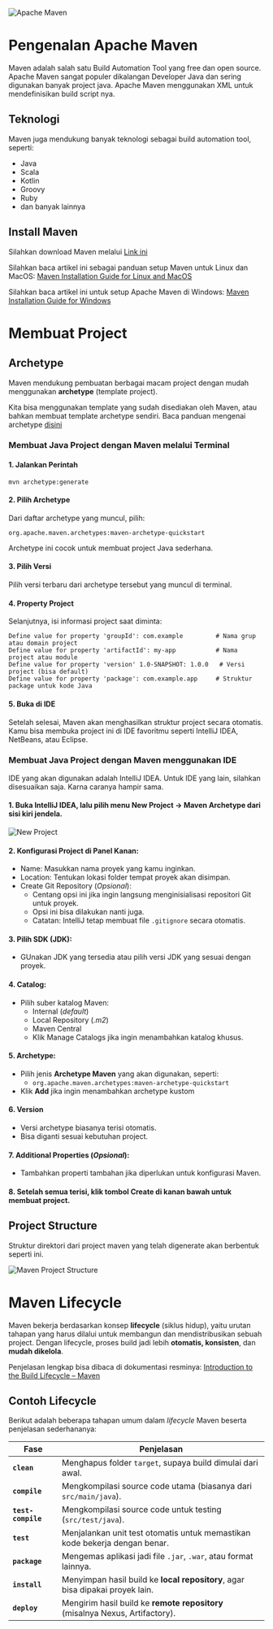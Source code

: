![Apache Maven](assets/logo.png)

# Pengenalan Apache Maven

Maven adalah salah satu Build Automation Tool yang free dan open source. Apache Maven sangat populer dikalangan
Developer Java dan sering digunakan banyak project java. Apache Maven menggunakan XML untuk mendefinisikan build script
nya.

## Teknologi

Maven juga mendukung banyak teknologi sebagai build automation tool, seperti:

- Java
- Scala
- Kotlin
- Groovy
- Ruby
- dan banyak lainnya

## Install Maven

Silahkan download Maven melalui [Link ini](https://maven.apache.org/download.cgi)

Silahkan baca artikel ini sebagai panduan setup Maven untuk Linux dan MacOS:
[Maven Installation Guide for Linux and MacOS](https://www.geeksforgeeks.org/installation-guide/how-to-install-apache-maven-on-windows-macos-and-linux/)

Silahkan baca artikel ini untuk setup Apache Maven di Windows:
[Maven Installation Guide for Windows](https://www.geeksforgeeks.org/how-to-install-apache-maven-on-windows/)

# Membuat Project

## Archetype

Maven mendukung pembuatan berbagai macam project dengan mudah menggunakan **archetype** (template project).  

Kita bisa menggunakan template yang sudah disediakan oleh Maven, atau bahkan membuat template archetype sendiri. Baca panduan mengenai archetype [disini](https://maven.apache.org/guides/introduction/introduction-to-archetypes.html)

### Membuat Java Project dengan Maven melalui Terminal
#### 1. Jalankan Perintah
```
mvn archetype:generate
```
#### 2. Pilih Archetype
Dari daftar archetype yang muncul, pilih:
``` 
org.apache.maven.archetypes:maven-archetype-quickstart
```
Archetype ini cocok untuk membuat project Java sederhana.
#### 3. Pilih Versi
Pilih versi terbaru dari archetype tersebut yang muncul di terminal.

#### 4. Property Project
Selanjutnya, isi informasi project saat diminta:
```
Define value for property 'groupId': com.example         # Nama grup atau domain project
Define value for property 'artifactId': my-app           # Nama project atau module
Define value for property 'version' 1.0-SNAPSHOT: 1.0.0   # Versi project (bisa default)
Define value for property 'package': com.example.app     # Struktur package untuk kode Java
```
#### 5. Buka di IDE
Setelah selesai, Maven akan menghasilkan struktur project secara otomatis. Kamu bisa membuka project ini di IDE favoritmu seperti IntelliJ IDEA, NetBeans, atau Eclipse.

### Membuat Java Project dengan Maven menggunakan IDE
IDE yang akan digunakan adalah IntelliJ IDEA. Untuk IDE yang lain, silahkan disesuaikan saja. Karna caranya hampir sama.

#### 1. Buka IntelliJ IDEA, lalu pilih menu New Project → Maven Archetype dari sisi kiri jendela.
![New Project](assets/new_project.png)

#### 2. Konfigurasi Project di Panel Kanan:
- Name: Masukkan nama proyek yang kamu inginkan.
- Location: Tentukan lokasi folder tempat proyek akan disimpan.
- Create Git Repository (*Opsional*):
  - Centang opsi ini jika ingin langsung menginisialisasi repositori Git untuk proyek.
  - Opsi ini bisa dilakukan nanti juga.
  - Catatan: IntelliJ tetap membuat file `.gitignore` secara otomatis.

#### 3. Pilih SDK (JDK):
- GUnakan JDK yang tersedia atau pilih versi JDK yang sesuai dengan proyek.

#### 4. Catalog:
- Pilih suber katalog Maven:
  - Internal (*default*)
  - Local Repository (*.m2*)
  - Maven Central
  - Klik Manage Catalogs jika ingin menambahkan katalog khusus.

#### 5. Archetype:
- Pilih jenis **Archetype Maven** yang akan digunakan, seperti:
  - `org.apache.maven.archetypes:maven-archetype-quickstart`
- Klik **Add** jika ingin menambahkan archetype kustom

#### 6. Version
- Versi archetype biasanya terisi otomatis.
- Bisa diganti sesuai kebutuhan project.

#### 7. Additional Properties (*Opsional*):
- Tambahkan properti tambahan jika diperlukan untuk konfigurasi Maven.

#### 8. Setelah semua terisi, klik tombol **Create** di kanan bawah untuk membuat project.

## Project Structure

Struktur direktori dari project maven yang telah digenerate akan berbentuk seperti ini.

![Maven Project Structure](assets/project_structure.png)

# Maven Lifecycle

Maven bekerja berdasarkan konsep **lifecycle** (siklus hidup), yaitu urutan tahapan yang harus dilalui untuk membangun
dan mendistribusikan sebuah project. Dengan lifecycle, proses build jadi lebih **otomatis, konsisten**, dan **mudah
dikelola**.

Penjelasan lengkap bisa dibaca di dokumentasi
resminya: [Introduction to the Build Lifecycle – Maven](https://maven.apache.org/guides/introduction/introduction-to-the-lifecycle.html)

## Contoh Lifecycle

Berikut adalah beberapa tahapan umum dalam *lifecycle* Maven beserta penjelasan sederhananya:

| Fase               | Penjelasan                                                                    |
|--------------------|-------------------------------------------------------------------------------|
| **`clean`**        | Menghapus folder `target`, supaya build dimulai dari awal.                    |
| **`compile`**      | Mengkompilasi source code utama (biasanya dari `src/main/java`).              |
| **`test-compile`** | Mengkompilasi source code untuk testing (`src/test/java`).                    |
| **`test`**         | Menjalankan unit test otomatis untuk memastikan kode bekerja dengan benar.    |
| **`package`**      | Mengemas aplikasi jadi file `.jar`, `.war`, atau format lainnya.              |
| **`install`**      | Menyimpan hasil build ke **local repository**, agar bisa dipakai proyek lain. |
| **`deploy`**       | Mengirim hasil build ke **remote repository** (misalnya Nexus, Artifactory).  |